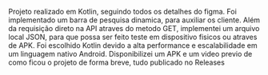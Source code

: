 Projeto realizado em Kotlin, seguindo todos os detalhes do figma.
Foi implementado um barra de pesquisa dinamica, para auxiliar os cliente.
Além da requisição direto na API atraves do metodo GET, implementei um arquivo local JSON, para que possa ser feito teste em dispositivo fisicos ou atraves de APK.
Foi escolhido Kotlin devido a alta performance e escalabilidade em um linguagem nativo Android.
Disponibilizei um APK e um video previo de como ficou o projeto de forma breve, tudo publicado no Releases
